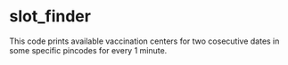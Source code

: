 # slot_finder #

This code prints available vaccination centers for two cosecutive dates in some specific pincodes for every 1 minute.
